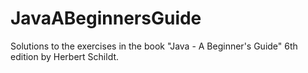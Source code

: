 JavaABeginnersGuide
===================

Solutions to the exercises in the book "Java - A Beginner's Guide" 6th edition by Herbert Schildt.
